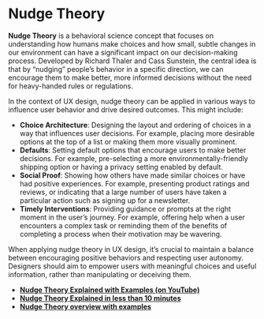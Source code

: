 # Nudge Theory

**Nudge Theory** is a behavioral science concept that focuses on understanding how humans make choices and how small, subtle changes in our environment can have a significant impact on our decision-making process. Developed by Richard Thaler and Cass Sunstein, the central idea is that by “nudging” people’s behavior in a specific direction, we can encourage them to make better, more informed decisions without the need for heavy-handed rules or regulations.

In the context of UX design, nudge theory can be applied in various ways to influence user behavior and drive desired outcomes. This might include:

- **Choice Architecture**: Designing the layout and ordering of choices in a way that influences user decisions. For example, placing more desirable options at the top of a list or making them more visually prominent.
- **Defaults**: Setting default options that encourage users to make better decisions. For example, pre-selecting a more environmentally-friendly shipping option or having a privacy setting enabled by default.
- **Social Proof**: Showing how others have made similar choices or have had positive experiences. For example, presenting product ratings and reviews, or indicating that a large number of users have taken a particular action such as signing up for a newsletter.
- **Timely Interventions**: Providing guidance or prompts at the right moment in the user’s journey. For example, offering help when a user encounters a complex task or reminding them of the benefits of completing a process when their motivation may be wavering.

When applying nudge theory in UX design, it’s crucial to maintain a balance between encouraging positive behaviors and respecting user autonomy. Designers should aim to empower users with meaningful choices and useful information, rather than manipulating or deceiving them.

- **[Nudge Theory Explained with Examples (on YouTube)](https://www.youtube.com/watch?v=u3yxxteiyya&ab_channel=epm)**
- **[Nudge Theory Explained in less than 10 minutes](https://youtu.be/fA5eGIMZTRQ)**
- **[Nudge Theory overview with examples](https://www.businessballs.com/improving-workplace-performance/nudge-theory/)**
